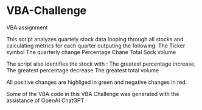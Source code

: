 # VBA-Challenge
VBA assignment

This script analyzes quartely stock data looping through all stocks and calculating metrics for each quarter outputing the following:
	The Ticker symbol
 	The quarterly change 
	Percentage Chane
 	Total Sock volume

 The script also identifies the stock with :
 The greatest percentage increase, 
 The greatest percentage decrease 
 The greatest total volume 
 
 All positive changes are highliged in green and negative changes in red.

 Some of the VBA code in this VBA Challenge was generated with the assistance of OpenAI ChatGPT
